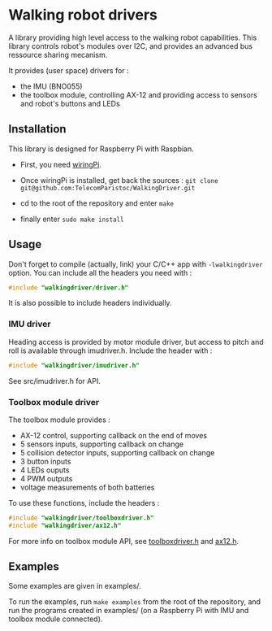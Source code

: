 # Walking robot drivers #

A library providing high level access to the walking robot capabilities.
This library controls robot's modules over I2C, and provides an advanced bus
ressource sharing mecanism.

It provides (user space) drivers for :

* the IMU (BNO055)
* the toolbox module, controlling AX-12 and providing access to sensors and robot's buttons and LEDs

## Installation ##

This library is designed for Raspberry Pi with Raspbian.

* First, you need [wiringPi](http://wiringpi.com/download-and-install/).

* Once wiringPi is installed, get back the sources :
`git clone git@github.com:TelecomParistoc/WalkingDriver.git`

* cd to the root of the repository and enter `make`

* finally enter `sudo make install`

## Usage ##

Don't forget to compile (actually, link) your C/C++ app with `-lwalkingdriver` option.
You can include all the headers you need with :
```c
#include "walkingdriver/driver.h"
```
It is also possible to include headers individually.

### IMU driver ###

Heading access is provided by motor module driver, but access to pitch and roll
is available through imudriver.h. Include the header with :

```c
#include "walkingdriver/imudriver.h"
```

See src/imudriver.h for API.

### Toolbox module driver ###

The toolbox module provides :
* AX-12 control, supporting callback on the end of moves
* 5 sensors inputs, supporting callback on change
* 5 collision detector inputs, supporting callback on change
* 3 button inputs
* 4 LEDs ouputs
* 4 PWM outputs
* voltage measurements of both batteries

To use these functions, include the headers :

```c
#include "walkingdriver/toolboxdriver.h"
#include "walkingdriver/ax12.h"
```

For more info on toolbox module API, see [toolboxdriver.h](https://github.com/TelecomParistoc/WalkingDriver/blob/master/src/toolboxdriver.h) and [ax12.h](https://github.com/TelecomParistoc/WalkingDriver/blob/master/src/ax12.h).

## Examples ##

Some examples are given in examples/.

To run the examples, run `make examples` from the root of the repository, and run
the programs created in examples/ (on a Raspberry Pi with IMU and toolbox module connected).
